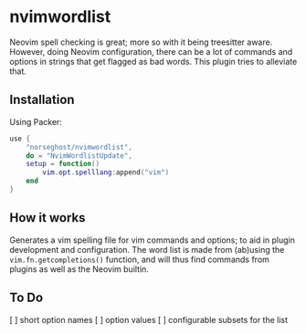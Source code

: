 # nvimwordlist

Neovim spell checking is great; more so with it being treesitter aware.
However, doing Neovim configuration, there can be a lot of commands and options in strings that get flagged as bad words.
This plugin tries to alleviate that.

## Installation

Using Packer:

```lua
use {
    "norseghost/nvimwordlist",
    do = "NvimWordlistUpdate",
    setup = function()
        vim.opt.spelllang:append("vim")
    end
}
```

## How it works

Generates a vim spelling file for vim commands and options; to aid in plugin development and configuration.
The word list is made from (ab)using the `vim.fn.getcompletions()` function, and will thus find commands from plugins as well as the Neovim builtin.

## To Do

[ ] short option names
[ ] option values
[ ] configurable subsets for the list
